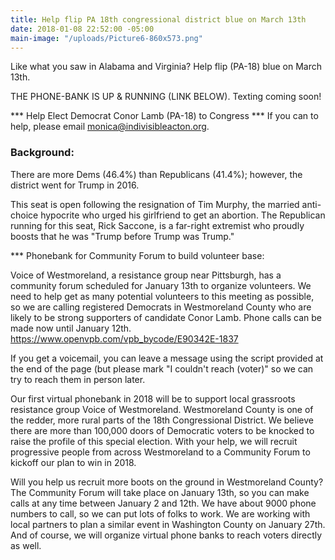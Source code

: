 ```yaml
---
title: Help flip PA 18th congressional district blue on March 13th
date: 2018-01-08 22:52:00 -05:00
main-image: "/uploads/Picture6-860x573.png"
---
```


Like what you saw in Alabama and Virginia? Help flip (PA-18) blue on March 13th.

THE PHONE-BANK IS UP & RUNNING (LINK BELOW). Texting coming soon!

*** Help Elect Democrat Conor Lamb (PA-18) to Congress ***
If you can to help, please email monica@indivisibleacton.org.

### Background:

There are more Dems (46.4%) than Republicans (41.4%); however, the district went for Trump in 2016.

This seat is open following the resignation of Tim Murphy, the married anti-choice hypocrite who urged his girlfriend to get an abortion. The Republican running for this seat, Rick Saccone, is a far-right extremist who proudly boosts that he was "Trump before Trump was Trump."

*** Phonebank for Community Forum to build volunteer base:

Voice of Westmoreland, a resistance group near Pittsburgh, has a community forum scheduled for January 13th to organize volunteers. We need to help get as many potential volunteers to this meeting as possible, so we are calling registered Democrats in Westmoreland County who are likely to be strong supporters of candidate Conor Lamb. Phone calls can be made now until January 12th. https://www.openvpb.com/vpb_bycode/E90342E-1837

If you get a voicemail, you can leave a message using the script provided at the end of the page (but please mark "I couldn't reach (voter)" so we can try to reach them in person later.

Our first virtual phonebank in 2018 will be to support local grassroots resistance group Voice of Westmoreland. Westmoreland County is one of the redder, more rural parts of the 18th Congressional District. We believe there are more than 100,000 doors of Democratic voters to be knocked to raise the profile of this special election. With your help, we will recruit progressive people from across Westmoreland to a Community Forum to kickoff our plan to win in 2018.

Will you help us recruit more boots on the ground in Westmoreland County? The Community Forum will take place on January 13th, so you can make calls at any time between January 2 and 12th. We have about 9000 phone numbers to call, so we can put lots of folks to work. We are working with local partners to plan a similar event in Washington County on January 27th. And of course, we will organize virtual phone banks to reach voters directly as well.